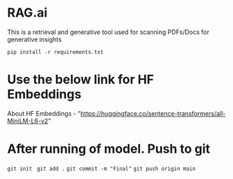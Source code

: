# RAG.ai
This is a retrieval and generative tool used for scanning PDFs/Docs for generative insights 

`` pip install -r requirements.txt ``
# Use the below link for HF Embeddings 
About HF Embeddings - "https://huggingface.co/sentence-transformers/all-MiniLM-L6-v2"

# After running of model. Push to git
``git init ``
``git add .``
``git commit -m "Final"``
``git push origin main``